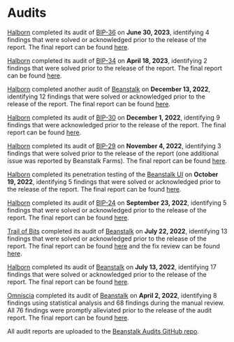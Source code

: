 # Audits

[Halborn](https://halborn.com/) completed its audit of [BIP-36](https://github.com/BeanstalkFarms/Beanstalk-Audits/blob/main/beanstalk/06-30-23-bip-36-halborn-report.pdf) on **June 30, 2023**, identifying 4 findings that were solved  or acknowledged prior to the release of the report. The final report can be found [here](https://bean.money/06-30-23-bip-36-halborn-report).

[Halborn](https://halborn.com/) completed its audit of [BIP-34](https://github.com/BeanstalkFarms/Beanstalk-Audits/blob/main/beanstalk/04-18-23-bip-34-halborn-report.pdf) on **April 18, 2023**, identifying 2 findings that were solved prior to the release of the report. The final report can be found [here](https://bean.money/04-18-23-bip-34-halborn-report).

[Halborn](https://halborn.com/) completed another audit of [Beanstalk](https://github.com/BeanstalkFarms/Beanstalk-Audits/blob/main/beanstalk/12-13-22-halborn-report.pdf) on **December 13, 2022**, identifying 12 findings that were solved or acknowledged prior to the release of the report. The final report can be found [here](https://bean.money/12-13-22-halborn-report).

[Halborn](https://halborn.com/) completed its audit of [BIP-30](https://github.com/BeanstalkFarms/Beanstalk-Governance-Proposals/blob/master/bip/bip-30-generalized-pipeline-permit.md) on **December 1, 2022**, identifying 9 findings that were acknowledged prior to the release of the report. The final report can be found [here](https://bean.money/12-01-22-bip-30-halborn-report).

[Halborn](https://halborn.com/) completed its audit of [BIP-29](https://github.com/BeanstalkFarms/Beanstalk-Governance-Proposals/blob/master/bip/bip-29-pod-market-price-functions.md) on **November 4, 2022**, identifying 3 findings that were solved prior to the release of the report (one additional issue was reported by Beanstalk Farms). The final report can be found [here](https://bean.money/11-04-22-bip-29-halborn-report).

[Halborn](https://halborn.com/) completed its penetration testing of the [Beanstalk UI](https://app.bean.money/) on **October 19, 2022**, identifying 5 findings that were solved or acknowledged prior to the release of the report. The final report can be found [here](https://bean.money/10-19-22-beanstalk-ui-halborn-report).

[Halborn](https://halborn.com/) completed its audit of [BIP-24](https://github.com/BeanstalkFarms/Beanstalk-Governance-Proposals/blob/master/bip/bip-24-fungible-bdv-support.md) on **September 23, 2022**, identifying 5 findings that were solved or acknowledged prior to the release of the report. The final report can be found [here](https://bean.money/09-23-22-bip-24-halborn-report).

[Trail of Bits](https://www.trailofbits.com/) completed its audit of [Beanstalk](https://github.com/BeanstalkFarms/Beanstalk-Audits/blob/main/beanstalk/07-22-22-tob-report.pdf) on **July 22, 2022**, identifying 13 findings that were solved or acknowledged prior to the release of the report. The final report can be found [here](https://bean.money/07-22-22-tob-report) and the fix review can be found [here](https://bean.money/07-22-22-tob-fix-review).

[Halborn](https://halborn.com/) completed its audit of [Beanstalk](https://github.com/BeanstalkFarms/Beanstalk-Audits/blob/main/beanstalk/07-13-22-halborn-report.pdf) on **July 13, 2022**, identifying 17 findings that were solved or acknowledged prior to the release of the report. The final report can be found [here](https://bean.money/07-13-22-halborn-report).

[Omniscia](https://omniscia.io/) completed its audit of [Beanstalk](https://github.com/BeanstalkFarms/Beanstalk-Audits/blob/main/beanstalk/04-02-22-omniscia-report.md) on **April 2, 2022**, identifying 8 findings using statistical analysis and 68 findings during the manual review. All 76 findings were promptly alleviated prior to the release of the audit report. The final report can be found [here](https://bean.money/04-02-22-omniscia-report).

All audit reports are uploaded to the [Beanstalk Audits GitHub repo](https://github.com/BeanstalkFarms/Beanstalk-Audits).
